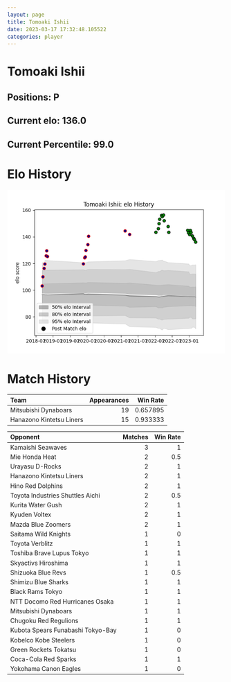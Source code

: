 ```yaml
---  
layout: page  
title: Tomoaki Ishii  
date: 2023-03-17 17:32:48.105522  
categories: player  
---
```

# Tomoaki Ishii

## Positions: P

## Current elo: 136.0

## Current Percentile: 99.0

# Elo History


![elo history](history_TomoakiIshii.png)
# Match History


| Team                     |   Appearances |   Win Rate |
|:-------------------------|--------------:|-----------:|
| Mitsubishi Dynaboars     |            19 |   0.657895 |
| Hanazono Kintetsu Liners |            15 |   0.933333 |

| Opponent                          |   Matches |   Win Rate |
|:----------------------------------|----------:|-----------:|
| Kamaishi Seawaves                 |         3 |        1   |
| Mie Honda Heat                    |         2 |        0.5 |
| Urayasu D-Rocks                   |         2 |        1   |
| Hanazono Kintetsu Liners          |         2 |        1   |
| Hino Red Dolphins                 |         2 |        1   |
| Toyota Industries Shuttles Aichi  |         2 |        0.5 |
| Kurita Water Gush                 |         2 |        1   |
| Kyuden Voltex                     |         2 |        1   |
| Mazda Blue Zoomers                |         2 |        1   |
| Saitama Wild Knights              |         1 |        0   |
| Toyota Verblitz                   |         1 |        1   |
| Toshiba Brave Lupus Tokyo         |         1 |        1   |
| Skyactivs Hiroshima               |         1 |        1   |
| Shizuoka Blue Revs                |         1 |        0.5 |
| Shimizu Blue Sharks               |         1 |        1   |
| Black Rams Tokyo                  |         1 |        1   |
| NTT Docomo Red Hurricanes Osaka   |         1 |        1   |
| Mitsubishi Dynaboars              |         1 |        1   |
| Chugoku Red Regulions             |         1 |        1   |
| Kubota Spears Funabashi Tokyo-Bay |         1 |        0   |
| Kobelco Kobe Steelers             |         1 |        0   |
| Green Rockets Tokatsu             |         1 |        0   |
| Coca-Cola Red Sparks              |         1 |        1   |
| Yokohama Canon Eagles             |         1 |        0   |